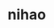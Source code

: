 # nihao


<script setup>
import dtree from 'directory-tree'

const tree = dtree("./", {
  extensions: /\.(md|js|html|java|py|rb)$/
});


console.log(tree)

</script>